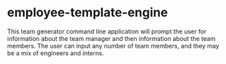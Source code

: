 # employee-template-engine
This team generator command line application will prompt the user for information about the team manager and then information about the team members. The user can input any number of team members, and they may be a mix of engineers and interns.
